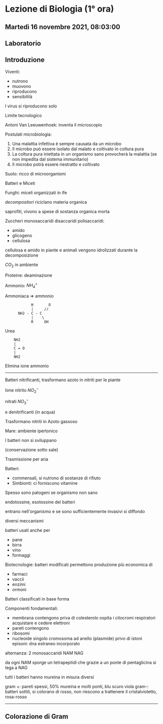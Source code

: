 # Lezione di Biologia (1° ora)
## Martedì 16 novembre 2021, 08:03:00
## Laboratorio

## Introduzione

Viventi:
* nutrono
* muovono
* riproducono
* sensibilità

I virus si riproducono solo


Limite tecnologico

Antoni Van Leeuwenhoek: inventa il microscopio

Postulati microbiologia:
1. Una malattia infettiva è sempre causata da un microbo
2. Il microbo può essere isolato dal malato e coltivato in coltura pura
3. La coltura pura iniettata in un organismo sano provocherà la malattia (se non impedita dal sistema immunitario)
4. Il microbo potrà essere riestratto e coltivato


Suolo: ricco di microorganismi

Batteri e Miceti

Funghi:
miceli organizzati in ife

_decompositori_ riciclano materia organica


saprofiti, vivono a spese di sostanza organica morta

Zuccheri
monosaccaridi
disaccaridi
polisaccaridi:
* amido
* glicogeno
* cellulosa

cellulosa e amido in piante e animali vengono idrolizzati durante la decomposizione
         
$CO_2$ in ambiente

Proteine: deaminazione

Ammonio: $NH_4^{+}$

Ammoniaca ⇒ ammonio

				H       O
				|     //
		  NH2 - C - C
				|    \
				R     OH



Urea

		NH2
		|
		C = O
		|
		NH2
Elimina ione ammonio



---
Batteri nitrificanti, trasformano azoto in nitriti per le piante

Ione nitrito $NO_2^{-}$

nitrati $NO_3^{-}$


e denitrificanti (in acqua)

Trasformano nitriti in Azoto gassoso


Mare: ambiente ipertonico

I batteri non si sviluppano


(conservazione sotto sale)


Trasmissione per aria


Batteri:
* commensali, si nutrono di sostanze di rifiuto
* Simbionti: ci forniscono vitamine

Spesso sono patogeni se organismo non sano


endotossine, esotossine dei batteri

entrano nell'organismo e se sono sufficientemente invasivi si diffondo

diversi meccanismi

batteri usati anche per 
* pane
* birra
* vino
* formaggi

Biotecnologie: batteri modificati permettono produzione più economica di
* farmaci
* vaccii
* enzimi
* ormoni

Batteri classificati in base forma

Componenti fondamentali:
* membrana
contengono
priva di colesterolo
ospita i citocromi respiratori
acquistare e cedere elettroni
* pareti
contengono
* ribosomi
* nucleoide
singolo cromosoma ad anello (plasmide) privo di istoni
episoni: dna estraneo incorporato


alternanza: 2 monosaccaridi 
NAM NAG

da ogni NAM sporge un tetrapeptidi che grazie a un ponte di pentaglicina si lega a NAG

tutti i batteri hanno mureina in misura diversi

gram +: pareti spessi, 50% mureina e molti ponti, blu scuro viola
gram-: batteri sottili, si colorano di rosso, non riescono a trattenere il cristalvioletto, rosa-rosso



---

## Colorazione di Gram


<!--stackedit_data:
eyJoaXN0b3J5IjpbMTczMjg2MTEzMCwtMzYzMzQ3OTE0LDc4ND
A3MDE0Ml19
-->